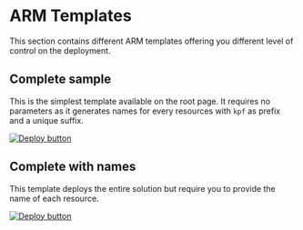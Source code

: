 # ARM Templates

This section contains different ARM templates offering you different level of control on the deployment.

## Complete sample

This is the simplest template available on the root page.  It requires no parameters as it generates names for every resources with `kpf` as prefix and a unique suffix.

[![Deploy button](http://azuredeploy.net/deploybutton.png)](https://portal.azure.com/#create/Microsoft.Template/uri/https:%2F%2Fraw.githubusercontent.com%2Fmicrosoft%2Fkusto-pre-forge%2Fmain%2Ftemplates%2Fcomplete-sample.json)

## Complete with names

This template deploys the entire solution but require you to provide the name of each resource.

[![Deploy button](http://azuredeploy.net/deploybutton.png)](https://portal.azure.com/#create/Microsoft.Template/uri/https:%2F%2Fraw.githubusercontent.com%2Fmicrosoft%2Fkusto-pre-forge%2Fmain%2Ftemplates%2Fcomplete-with-names.json)

